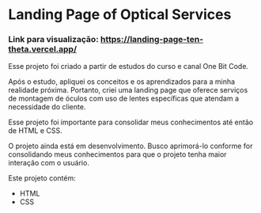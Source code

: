 # Landing Page of Optical Services

### Link para visualização: https://landing-page-ten-theta.vercel.app/ 

Esse projeto foi criado a partir de estudos do curso e canal One Bit Code. 

Após o estudo, apliquei os conceitos e os aprendizados para a minha realidade próxima. 
Portanto, criei uma landing page que oferece serviços de montagem de óculos com uso de lentes específicas que atendam a necessidade do cliente.

Esse projeto foi importante para consolidar meus conhecimentos até então de HTML e CSS. 

O projeto ainda está em desenvolvimento. Busco aprimorá-lo conforme for consolidando meus conhecimentos para que o projeto tenha maior interação com o usuário.

Este projeto contém:
- HTML 
- CSS

